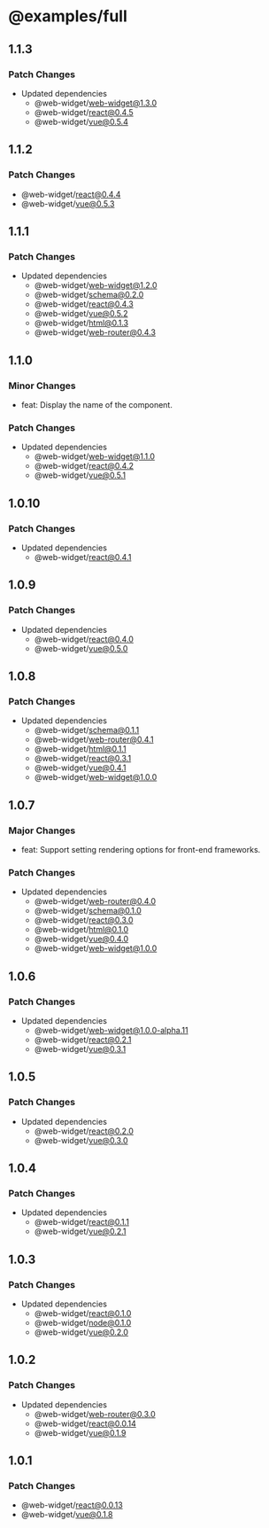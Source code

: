 # @examples/full

## 1.1.3

### Patch Changes

- Updated dependencies
  - @web-widget/web-widget@1.3.0
  - @web-widget/react@0.4.5
  - @web-widget/vue@0.5.4

## 1.1.2

### Patch Changes

- @web-widget/react@0.4.4
- @web-widget/vue@0.5.3

## 1.1.1

### Patch Changes

- Updated dependencies
  - @web-widget/web-widget@1.2.0
  - @web-widget/schema@0.2.0
  - @web-widget/react@0.4.3
  - @web-widget/vue@0.5.2
  - @web-widget/html@0.1.3
  - @web-widget/web-router@0.4.3

## 1.1.0

### Minor Changes

- feat: Display the name of the component.

### Patch Changes

- Updated dependencies
  - @web-widget/web-widget@1.1.0
  - @web-widget/react@0.4.2
  - @web-widget/vue@0.5.1

## 1.0.10

### Patch Changes

- Updated dependencies
  - @web-widget/react@0.4.1

## 1.0.9

### Patch Changes

- Updated dependencies
  - @web-widget/react@0.4.0
  - @web-widget/vue@0.5.0

## 1.0.8

### Patch Changes

- Updated dependencies
  - @web-widget/schema@0.1.1
  - @web-widget/web-router@0.4.1
  - @web-widget/html@0.1.1
  - @web-widget/react@0.3.1
  - @web-widget/vue@0.4.1
  - @web-widget/web-widget@1.0.0

## 1.0.7

### Major Changes

- feat: Support setting rendering options for front-end frameworks.

### Patch Changes

- Updated dependencies
  - @web-widget/web-router@0.4.0
  - @web-widget/schema@0.1.0
  - @web-widget/react@0.3.0
  - @web-widget/html@0.1.0
  - @web-widget/vue@0.4.0
  - @web-widget/web-widget@1.0.0

## 1.0.6

### Patch Changes

- Updated dependencies
  - @web-widget/web-widget@1.0.0-alpha.11
  - @web-widget/react@0.2.1
  - @web-widget/vue@0.3.1

## 1.0.5

### Patch Changes

- Updated dependencies
  - @web-widget/react@0.2.0
  - @web-widget/vue@0.3.0

## 1.0.4

### Patch Changes

- Updated dependencies
  - @web-widget/react@0.1.1
  - @web-widget/vue@0.2.1

## 1.0.3

### Patch Changes

- Updated dependencies
  - @web-widget/react@0.1.0
  - @web-widget/node@0.1.0
  - @web-widget/vue@0.2.0

## 1.0.2

### Patch Changes

- Updated dependencies
  - @web-widget/web-router@0.3.0
  - @web-widget/react@0.0.14
  - @web-widget/vue@0.1.9

## 1.0.1

### Patch Changes

- @web-widget/react@0.0.13
- @web-widget/vue@0.1.8
